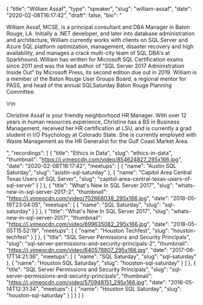 {
  "title": "William Assaf",
  "type": "speaker",
  "slug": "william-assaf",
  "date": "2020-02-08T16:17:42",
  "draft": false,
  "bio": "<p>William Assaf, MCSE, is a principal consultant and DBA Manager in Baton Rouge, LA. Initially a .NET developer, and later into database administration and architecture, William currently works with clients on SQL Server and Azure SQL platform optimization, management, disaster recovery and high availability, and manages a crack multi-city team of SQL DBA's at Sparkhound. William has written for Microsoft SQL Certification exams since 2011 and was the lead author of \"SQL Server 2017 Administration Inside Out\" by Microsoft Press, its second edition due out in 2019. William is a member of the Baton Rouge User Groups Board, a regional mentor for PASS, and head of the annual SQLSaturday Baton Rouge Planning Committee.</p>\r\n<p>Christine Assaf is your friendly neighborhood HR Manager. With over 12 years in human resources experience, Christine has a BS in Business Management, received her HR certification at LSU, and is currently a grad student in I/O Psychology at Colorado State. She is currently employed with Waste Management as the HR Generalist for the Gulf Coast Market Area.</p>",
  "recordings": [
    {
      "title": "Ethics in Data",
      "slug": "ethics-in-data",
      "thumbnail": "https://i.vimeocdn.com/video/854624827_295x166.jpg",
      "date": "2020-02-08T16:17:42",
      "meetups": [
        {
          "name": "Austin SQL Saturday",
          "slug": "austin-sql-saturday"
        },
        {
          "name": "Capitol Area Central Texas Users of SQL Server",
          "slug": "capitol-area-central-texas-users-of-sql-server"
        }
      ]
    },
    {
      "title": "What's New In SQL Server 2017",
      "slug": "whats-new-in-sql-server-2017-2",
      "thumbnail": "https://i.vimeocdn.com/video/702668038_295x166.jpg",
      "date": "2018-05-19T23:04:05",
      "meetups": [
        {
          "name": "SQL Saturday",
          "slug": "sql-saturday"
        }
      ]
    },
    {
      "title": "What's New In SQL Server 2017",
      "slug": "whats-new-in-sql-server-2017",
      "thumbnail": "https://i.vimeocdn.com/video/699635082_295x166.jpg",
      "date": "2018-05-05T15:52:19",
      "meetups": [
        {
          "name": "Houston Techfest",
          "slug": "houston-techfest"
        }
      ]
    },
    {
      "title": "SQL Server Permissions and Security Principals",
      "slug": "sql-server-permissions-and-security-principals-2",
      "thumbnail": "https://i.vimeocdn.com/video/640578807_295x166.jpg",
      "date": "2017-06-17T14:21:36",
      "meetups": [
        {
          "name": "SQL Saturday",
          "slug": "sql-saturday"
        },
        {
          "name": "Houston SQL Saturday",
          "slug": "houston-sql-saturday"
        }
      ]
    },
    {
      "title": "SQL Server Permissions and Security Principals",
      "slug": "sql-server-permissions-and-security-principals",
      "thumbnail": "https://i.vimeocdn.com/video/570948151_295x166.jpg",
      "date": "2016-05-14T12:31:34",
      "meetups": [
        {
          "name": "Houston SQL Saturday",
          "slug": "houston-sql-saturday"
        }
      ]
    }
  ]
}